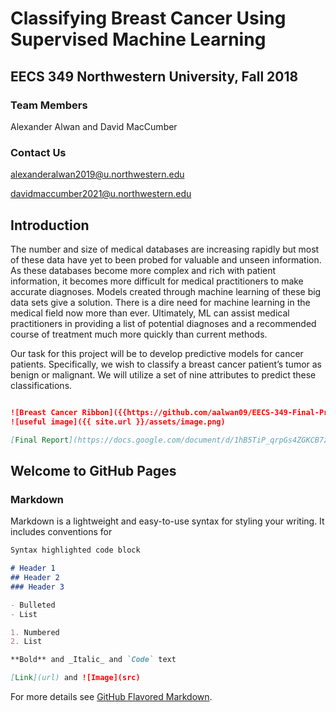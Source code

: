 # Classifying Breast Cancer Using Supervised Machine Learning

## EECS 349 Northwestern University, Fall 2018

### Team Members
Alexander Alwan and David MacCumber

### Contact Us
alexanderalwan2019@u.northwestern.edu

davidmaccumber2021@u.northwestern.edu

## Introduction
The number and size of medical databases are increasing rapidly but most of these data have yet to been probed for valuable and unseen information.  As these databases become more complex and rich with patient information, it becomes more difficult for medical practitioners to make accurate diagnoses. Models created through machine learning of these big data sets give a solution.  There is a dire need for machine learning in the medical field now more than ever.  Ultimately, ML can assist medical practitioners in providing a list of potential diagnoses and a recommended course of treatment much more quickly than current methods.  

Our task for this project will be to develop predictive models for cancer patients.  Specifically, we wish to classify a breast cancer patient’s tumor as benign or malignant.  We will utilize a set of nine attributes to predict these classifications.  


```markdown

![Breast Cancer Ribbon]({{https://github.com/aalwan09/EECS-349-Final-Project}}/ribbon.png)
![useful image]({{ site.url }}/assets/image.png)

[Final Report](https://docs.google.com/document/d/1hB5TiP_qrpGs4ZGKCB7zV3M-geFUmaiaO93cZD5dvwE/edit)

```








## Welcome to GitHub Pages



### Markdown

Markdown is a lightweight and easy-to-use syntax for styling your writing. It includes conventions for

```markdown
Syntax highlighted code block

# Header 1
## Header 2
### Header 3

- Bulleted
- List

1. Numbered
2. List

**Bold** and _Italic_ and `Code` text

[Link](url) and ![Image](src)
```

For more details see [GitHub Flavored Markdown](https://guides.github.com/features/mastering-markdown/).

